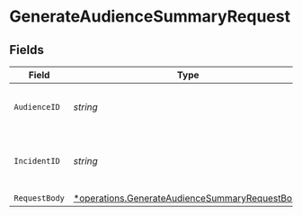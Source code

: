 # GenerateAudienceSummaryRequest


## Fields

| Field                                                                                                           | Type                                                                                                            | Required                                                                                                        | Description                                                                                                     |
| --------------------------------------------------------------------------------------------------------------- | --------------------------------------------------------------------------------------------------------------- | --------------------------------------------------------------------------------------------------------------- | --------------------------------------------------------------------------------------------------------------- |
| `AudienceID`                                                                                                    | *string*                                                                                                        | :heavy_check_mark:                                                                                              | Unique identifier of the audience                                                                               |
| `IncidentID`                                                                                                    | *string*                                                                                                        | :heavy_check_mark:                                                                                              | Unique identifier of the incident to summarize                                                                  |
| `RequestBody`                                                                                                   | [*operations.GenerateAudienceSummaryRequestBody](../../models/operations/generateaudiencesummaryrequestbody.md) | :heavy_minus_sign:                                                                                              | N/A                                                                                                             |